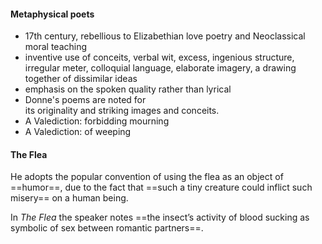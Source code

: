 #### Metaphysical poets
- 17th century, rebellious to Elizabethian love poetry and Neoclassical moral teaching
- inventive use of conceits, verbal wit, excess, ingenious structure, irregular meter, colloquial language, elaborate imagery, a drawing together of dissimilar ideas
- emphasis on the spoken quality rather than lyrical 
- Donne's poems are noted for its originality and striking images and conceits.
- A Valediction: forbidding mourning
- A Valediction: of weeping


#### The Flea

He adopts the popular convention of using the flea as an object of ==humor==, due to the fact that ==such a tiny creature could inflict such misery== on a human being.

In _The Flea_ the speaker notes ==the insect’s activity of blood sucking as symbolic of sex between romantic partners==. 



